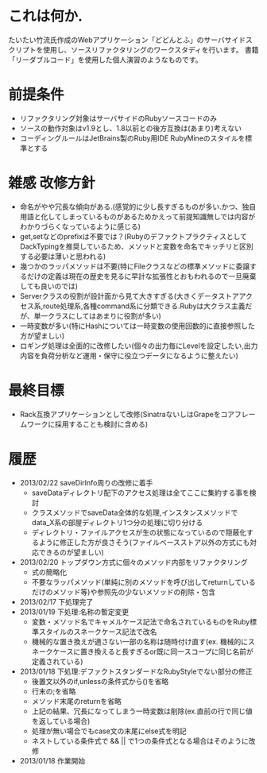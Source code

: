 # これは何か.

たいたい竹流氏作成のWebアプリケーション「どどんとふ」のサーバサイドスクリプトを使用し、ソースリファクタリングのワークスタディを行います。
書籍「リーダブルコード」を使用した個人演習のようなものです。

# 前提条件

* リファクタリング対象はサーバサイドのRubyソースコードのみ
* ソースの動作対象はv1.9とし、1.8以前との後方互換は(あまり)考えない
* コーディングルールはJetBrains製のRuby用IDE RubyMineのスタイルを標準とする

# 雑感 改修方針

* 命名がやや冗長な傾向がある.(感覚的に少し長すぎるものが多い.かつ、独自用語と化してしまっているものがあるためかえって前提知識無しでは内容がわかりづらくなっているように感じる)
* get,setなどのprefixは不要では？(RubyのデファクトプラクティスとしてDackTypingを推奨しているため、メソッドと変数を命名でキッチリと区別する必要は薄いと思われる)
* 幾つかのラッパメソッドは不要(特にFileクラスなどの標準メソッドに委譲するだけの定義は現在の歴史を見るに早計な拡張性とおもわれるので一旦廃棄しても良いのでは)
* Serverクラスの役割が設計面から見て大きすぎる(大きくデータストアアクセス系,route処理系,各種command系に分類できる.Rubyは大クラス主義だが、単一クラスにしてはあまりに役割が多い)
* 一時変数が多い(特にHashについては一時変数の使用回数的に直接参照した方が望ましい)
* ロギング処理は全面的に改修したい(個々の出力毎にLevelを設定したい,出力内容を負荷分析など運用・保守に役立つデータになるように整えたい)

# 最終目標
* Rack互換アプリケーションとして改修(SinatraないしはGrapeをコアフレームワークに採用することも検討に含める)

# 履歴
* 2013/02/22 saveDirInfo周りの改修に着手
    * saveDataディレクトリ配下のアクセス処理は全てここに集約する事を検討
    * クラスメソッドでsaveData全体的な処理,インスタンスメソッドでdata_X系の部屋ディレクトリ1つ分の処理に切り分ける
    * ディレクトリ・ファイルアクセスが生の状態になっているので隠蔽化するように修正した方が良さそう(ファイルベースストア以外の方式にも対応できるのが望ましい)
* 2013/02/20 トップダウン方式に個々のメソッド内部をリファクタリング
    * 式の簡略化
    * 不要なラッパメソッド(単純に別のメソッドを呼び出してreturnしているだけのメソッド等)や参照先の少ないメソッドの削除・包含
* 2013/02/17 下処理完了
* 2013/01/19 下処理:名称の暫定変更
    * 変数・メソッド名でキャメルケース記法で命名されているものをRuby標準スタイルのスネークケース記法で改名
    * 機械的な置き換えが適さない一部の名称は随時付け直す(ex. 機械的にスネークケースに置き換えると長すぎるor既に同一スコープに同じ名前が定義されている)
* 2013/01/18 下処理:デファクトスタンダードなRubyStyleでない部分の修正
    * 後置文以外のif,unlessの条件式から()を省略
    * 行末の;を省略
    * メソッド末尾のreturnを省略
    * 上記の結果、冗長になってしまう一時変数は削除(ex.直前の行で同じ値を返している場合)
    * 処理が無い場合でもcase文の末尾にelse式を明記
    * ネストしている条件式で && || で1つの条件式となる場合はそのように改修
* 2013/01/18 作業開始